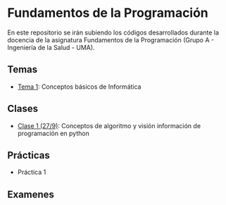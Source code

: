 # Fundamentos de la Programación

En este repositorio se irán subiendo los códigos desarrollados durante la docencia de la asignatura Fundamentos de la Programación (Grupo A - Ingeniería de la Salud - UMA).

## Temas
* [Tema 1](temas/tema1/indice.md): Conceptos básicos de Informática

## Clases
* [Clase 1 (27/9)](temas/tema1/clase1.md): Conceptos de algoritmo y visión información de programación en python

## Prácticas
* Práctica 1

## Examenes
